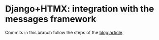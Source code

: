 Django+HTMX: integration with the messages framework
===

Commits in this branch follow the steps of the [blog article](https://blog.benoitblanchon.fr/django-htmx-messages-framework/).